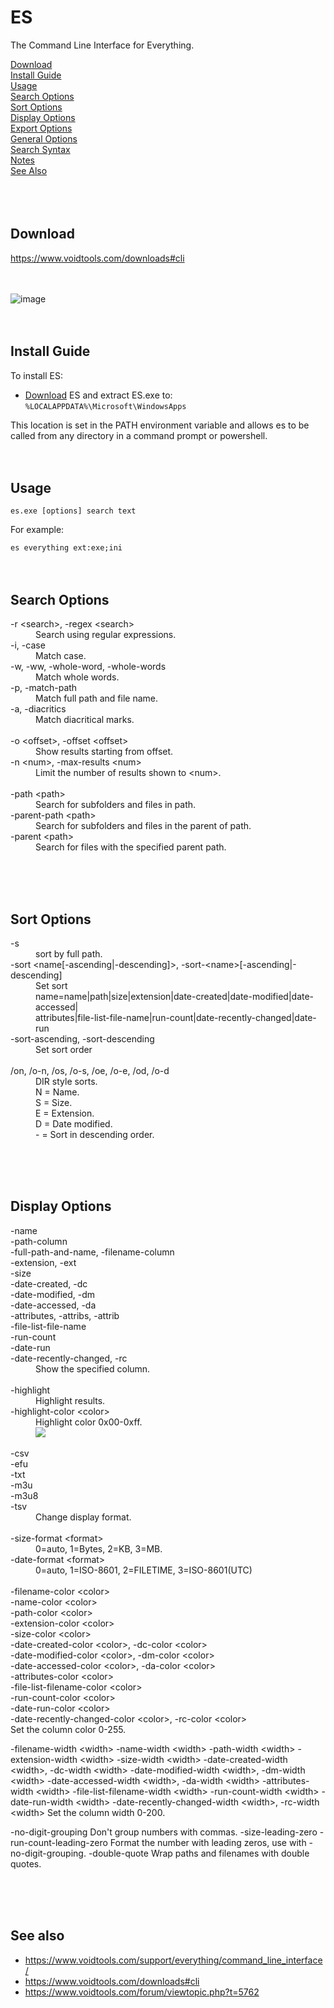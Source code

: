 # ES
The Command Line Interface for Everything.

[Download](#download)<br/>
[Install Guide](#Install-Guide)<br/>
[Usage](#Usage)<br/>
[Search Options](#Search-Options)<br/>
[Sort Options](#Sort-Options)<br/>
[Display Options](#Display-Options)<br/>
[Export Options](#Export-Options)<br/>
[General Options](#General-Options)<br/>
[Search Syntax](#Search-Syntax)<br/>
[Notes](#Notes)<br/>
[See Also](#See-Also)<br/>
<br/><br/><br/>



Download
--------

https://www.voidtools.com/downloads#cli
<br/><br/><br/>



![image](https://github.com/user-attachments/assets/0fcbe74a-c24c-4065-8a14-85757d525212)
<br/><br/><br/>



Install Guide
-------------

To install ES:
*   [Download](#download) ES and extract ES.exe to:<br>
    <code>%LOCALAPPDATA%\Microsoft\WindowsApps</code>

This location is set in the PATH environment variable and allows es to be called from any directory in a command prompt or powershell.
<br/><br/><br/>



Usage
-----

<code>es.exe [options] search text</code>

For example:

<code>es everything ext:exe;ini</code>
<br/><br/><br/>



Search Options
--------------

<dl>
<dt>-r &lt;search&gt;, -regex &lt;search&gt;</dt>
<dd>Search using regular expressions.</dd>
<dt>-i, -case</dt>
<dd>Match case.</dd>
<dt>-w, -ww, -whole-word, -whole-words</dt>
<dd>Match whole words.</dd>
<dt>-p, -match-path</dt>
<dd>Match full path and file name.</dd>
<dt>-a, -diacritics</dt>
<dd>Match diacritical marks.</dd>
<br/>
<dt>-o &lt;offset&gt;, -offset &lt;offset&gt;</dt>
<dd>Show results starting from offset.</dd>
<dt>-n &lt;num&gt;, -max-results &lt;num&gt;</dt>
<dd>Limit the number of results shown to &lt;num&gt;.</dd>
<br/>
<dt>-path &lt;path&gt;</dt>
<dd>Search for subfolders and files in path.</dd>
<dt>-parent-path &lt;path&gt;</dt>
<dd>Search for subfolders and files in the parent of path.</dd>
<dt>-parent &lt;path&gt;</dt></dd>
<dd>Search for files with the specified parent path.</dd>
</dl>
<br/><br/><br/>



Sort Options
------------

<dl>
<dt>-s</dt>
<dd>sort by full path.</dd>
<dt>-sort &lt;name[-ascending|-descending]&gt;, -sort-&lt;name&gt;[-ascending|-descending]</dt>
<dd>Set sort<br/>
name=name|path|size|extension|date-created|date-modified|date-accessed|<br>
attributes|file-list-file-name|run-count|date-recently-changed|date-run</dd>
<dt>-sort-ascending, -sort-descending</dt>
<dd>Set sort order</dd>
<br/>
<dt>/on, /o-n, /os, /o-s, /oe, /o-e, /od, /o-d</dt>
<dd>DIR style sorts.<br/>
        N = Name.<br/>
        S = Size.<br/>
        E = Extension.<br/>
        D = Date modified.<br/>
        - = Sort in descending order.</dd>
</dl>
<br/><br/><br/>



Display Options
---------------

<dl>
<dt>-name<br/>
-path-column<br/>
-full-path-and-name, -filename-column<br/>
-extension, -ext<br/>
-size<br/>
-date-created, -dc<br/>
-date-modified, -dm<br/>
-date-accessed, -da<br/>
-attributes, -attribs, -attrib<br/>
-file-list-file-name<br/>
-run-count<br/>
-date-run<br/>
-date-recently-changed, -rc</dt>
<dd>Show the specified column.</dd>
<br/>
<dt>-highlight</dt>
<dd>Highlight results.</dd>
<dt>-highlight-color &lt;color&gt;</dt>
<dd>Highlight color 0x00-0xff.<br/>
<img src="https://github.com/user-attachments/assets/6f8b5573-152a-48fd-b340-8042aa54284f"></dd>
<br/>
<dt>-csv<br/>
-efu<br/>
-txt<br/>
-m3u<br/>
-m3u8<br/>
-tsv</dt>
<dd>Change display format.</dd>
<br/>
<dt>-size-format &lt;format&gt;</dt>
<dd>0=auto, 1=Bytes, 2=KB, 3=MB.</dd>
<dt>-date-format &lt;format&gt;</dt>
<dd>0=auto, 1=ISO-8601, 2=FILETIME, 3=ISO-8601(UTC)</dd>
<br/>
<dt>-filename-color &lt;color&gt;<br/>
   -name-color &lt;color&gt;<br/>
   -path-color &lt;color&gt;<br/>
   -extension-color &lt;color&gt;<br/>
   -size-color &lt;color&gt;<br/>
   -date-created-color &lt;color&gt;, -dc-color &lt;color&gt;<br/>
   -date-modified-color &lt;color&gt;, -dm-color &lt;color&gt;<br/>
   -date-accessed-color &lt;color&gt;, -da-color &lt;color&gt;<br/>
   -attributes-color &lt;color&gt;<br/>
   -file-list-filename-color &lt;color&gt;<br/>
   -run-count-color &lt;color&gt;<br/>
   -date-run-color &lt;color&gt;<br/>
   -date-recently-changed-color &lt;color&gt;, -rc-color &lt;color&gt;<br/>
        Set the column color 0-255.

   -filename-width &lt;width&gt;
   -name-width &lt;width&gt;
   -path-width &lt;width&gt;
   -extension-width &lt;width&gt;
   -size-width &lt;width&gt;
   -date-created-width &lt;width&gt;, -dc-width &lt;width&gt;
   -date-modified-width &lt;width&gt;, -dm-width &lt;width&gt;
   -date-accessed-width &lt;width&gt;, -da-width &lt;width&gt;
   -attributes-width &lt;width&gt;
   -file-list-filename-width &lt;width&gt;
   -run-count-width &lt;width&gt;
   -date-run-width &lt;width&gt;
   -date-recently-changed-width &lt;width&gt;, -rc-width &lt;width&gt;
        Set the column width 0-200.

   -no-digit-grouping
        Don't group numbers with commas.
   -size-leading-zero
   -run-count-leading-zero
        Format the number with leading zeros, use with -no-digit-grouping.
   -double-quote
        Wrap paths and filenames with double quotes.
</dl>
<br/><br/><br/>



See also
--------

*   https://www.voidtools.com/support/everything/command_line_interface/
*   https://www.voidtools.com/downloads#cli
*   https://www.voidtools.com/forum/viewtopic.php?t=5762
